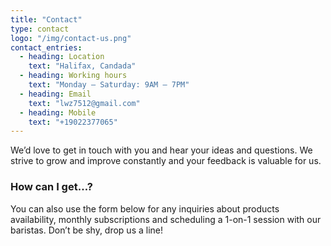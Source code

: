```yaml
---
title: "Contact"
type: contact
logo: "/img/contact-us.png"
contact_entries:
  - heading: Location
    text: "Halifax, Candada"
  - heading: Working hours
    text: "Monday – Saturday: 9AM – 7PM"
  - heading: Email
    text: "lwz7512@gmail.com"
  - heading: Mobile
    text: "+19022377065" 
---
```


We’d love to get in touch with you and hear your ideas and
questions. We strive to grow and improve constantly and your feedback
is valuable for us.

<h3 class="f4 b lh-title mb2">How can I get…?</h3>

You can also use the form below for any inquiries about products
availability, monthly subscriptions and scheduling a 1-on-1 session
with our baristas. Don’t be shy, drop us a line!
